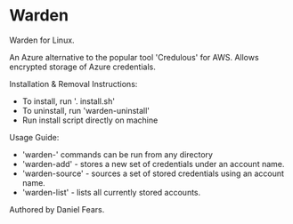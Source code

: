 # Warden

Warden for Linux.

An Azure alternative to the popular tool 'Credulous' for AWS. Allows encrypted storage of Azure credentials.

Installation & Removal Instructions:

* To install, run '. install.sh'
* To uninstall, run 'warden-uninstall'
* Run install script directly on machine

Usage Guide:

* 'warden-' commands can be run from any directory
* 'warden-add' - stores a new set of credentials under an account name.
* 'warden-source' - sources a set of stored credentials using an account name.
* 'warden-list' - lists all currently stored accounts.

Authored by Daniel Fears.
